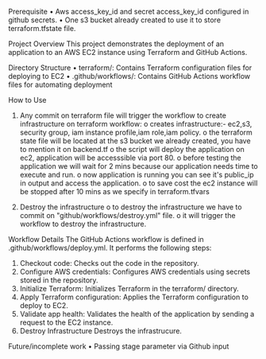 Prerequisite
  •	Aws access_key_id and secret access_key_id configured in github secrets.
  •	One s3 bucket already created to use it to store terraform.tfstate file.

Project Overview
  This project demonstrates the deployment of an application to an AWS EC2 instance using Terraform and GitHub Actions.

Directory Structure
  •	terraform/: Contains Terraform configuration files for deploying to EC2
  •	.github/workflows/: Contains GitHub Actions workflow files for automating deployment

How to Use
 1.	Any commit on terraform file will trigger the workflow to create infrastructure on terraform workflow:
  o	creates infrastructure:- ec2,s3, security group, iam instance profile,iam role,iam policy.
  o	the terraform state file will be located at the s3 bucket we already created, you have to mention it on backend.tf
  o	the script will deploy the application on ec2, application will be accesssible via port 80.
  o	before testing the application we will wait for 2 mins because our application needs time to execute and run.
  o	now application is running you can see it's public_ip in output and access the application.
  o	to save cost the ec2 instance will be stopped after 10 mins as we specify in terraform.tfvars

 2.	Destroy the infrastructure
  o	to destroy the infrastructure we have to commit on "github/workflows/destroy.yml" file.
  o	it will trigger the workflow to destroy the infrastructure.

Workflow Details
 The GitHub Actions workflow is defined in .github/workflows/deploy.yml. It performs the following steps:
  1.	Checkout code: Checks out the code in the repository.
  2.	Configure AWS credentials: Configures AWS credentials using secrets stored in the repository.
  3.	Initialize Terraform: Initializes Terraform in the terraform/ directory.
  4.	Apply Terraform configuration: Applies the Terraform configuration to deploy to EC2.
  5.	Validate app health: Validates the health of the application by sending a request to the EC2 instance.
  6.	Destroy Infrastructure Destroys the infrastrucure.

Future/incomplete work
  •	Passing stage parameter via Github input
